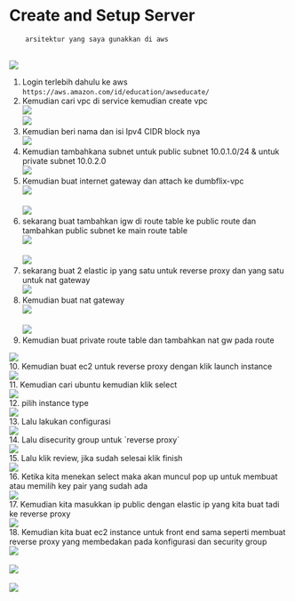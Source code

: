# Create and Setup Server

        arsitektur yang saya gunakkan di aws

<br>
   <img src=".image/1.PNG">
   <br>

1. Login terlebih dahulu ke aws `https://aws.amazon.com/id/education/awseducate/`
2. Kemudian cari vpc di service kemudian create vpc
   <br>
   <img src=".image/2.PNG">
   <br>
   <img src=".image/2_1.PNG">
   <br>
3. Kemudian beri nama dan isi Ipv4 CIDR block nya
   <br>
   <img src=".image/3.PNG">
   <br>
4. Kemudian tambahkana subnet untuk public subnet 10.0.1.0/24 & untuk private subnet 10.0.2.0
   <br>
   <img src=".image/4.PNG">
   <br>
5. Kemudian buat internet gateway dan attach ke dumbflix-vpc
   <br>
   <img src=".image/5.PNG">
   <br>
   <br>
   <img src=".image/5_1.PNG">
   <br>
6. sekarang buat tambahkan igw di route table ke public route dan tambahkan public subnet ke main route table
   <br>
   <img src=".image/6.PNG">
   <br>
   <br>
   <img src=".image/6_1.PNG">
   <br>
7. sekarang buat 2 elastic ip yang satu untuk reverse proxy dan yang satu untuk nat gateway
   <br>
   <img src=".image/7.PNG">
   <br>
8. Kemudian buat nat gateway
   <br>
   <img src=".image/8.PNG">
   <br>
   <br>
   <img src=".image/8_1.PNG">
   <br>
9.  Kemudian buat private route table dan tambahkan nat gw pada route
    <br>
   <img src=".image/9.PNG">
   <br>
10. Kemudian buat ec2 untuk reverse proxy dengan klik launch instance
    <br>
   <img src=".image/10.PNG">
   <br>
11. Kemudian cari ubuntu kemudian klik select
    <br>
   <img src=".image/11.PNG">
   <br>
12. pilih instance type 
    <br>
   <img src=".image/12.PNG">
   <br>
13. Lalu lakukan configurasi 
    <br>
   <img src=".image/13.PNG">
   <br>
14. Lalu disecurity group untuk `reverse proxy`
    <br>
   <img src=".image/14.PNG">
   <br>
15. Lalu klik review, jika sudah selesai klik finish
    <br>
   <img src=".image/15.PNG">
   <br>
16. Ketika kita menekan select maka akan muncul pop up untuk membuat atau memilih key pair yang sudah ada
    <br>
   <img src=".image/16.PNG">
   <br>
17. Kemudian kita masukkan ip public dengan elastic ip yang kita buat tadi ke reverse proxy
    <br>
   <img src=".image/17.PNG">
   <br>
18. Kemudian kita buat ec2 instance untuk front end sama seperti membuat reverse proxy yang membedakan pada konfigurasi dan security group
    <br>
   <img src=".image/18.PNG">
   <br>
   <br>
   <img src=".image/18_1.PNG">
   <br>
   <br>
   <img src=".image/18_2.PNG">
   <br>